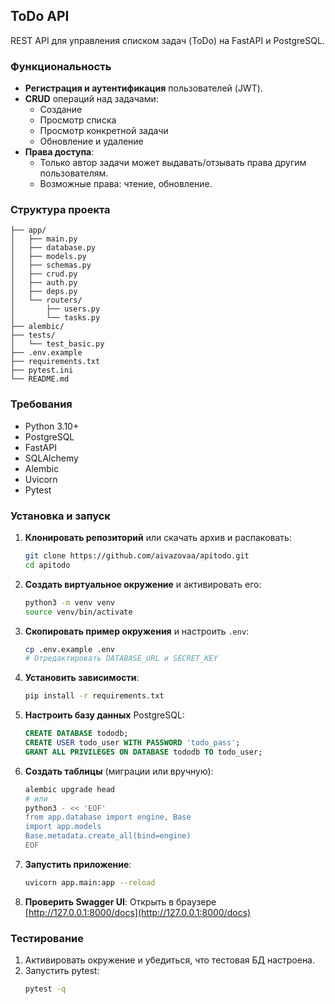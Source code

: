 ## ToDo API

REST API для управления списком задач (ToDo) на FastAPI и PostgreSQL.

### Функциональность

- **Регистрация и аутентификация** пользователей (JWT).
- **CRUD** операций над задачами:
  - Создание
  - Просмотр списка
  - Просмотр конкретной задачи
  - Обновление и удаление
- **Права доступа**:
  - Только автор задачи может выдавать/отзывать права другим пользователям.
  - Возможные права: чтение, обновление.

### Структура проекта

```
├── app/
│   ├── main.py          
│   ├── database.py      
│   ├── models.py        
│   ├── schemas.py       
│   ├── crud.py          
│   ├── auth.py          
│   ├── deps.py          
│   └── routers/
│       ├── users.py     
│       └── tasks.py     
├── alembic/             
├── tests/               
│   └── test_basic.py    
├── .env.example         
├── requirements.txt     
├── pytest.ini           
└── README.md            
```

### Требования

- Python 3.10+
- PostgreSQL
- FastAPI
- SQLAlchemy
- Alembic
- Uvicorn
- Pytest

### Установка и запуск

1. **Клонировать репозиторий** или скачать архив и распаковать:
   ```bash
   git clone https://github.com/aivazovaa/apitodo.git
   cd apitodo
   ```
2. **Создать виртуальное окружение** и активировать его:
   ```bash
   python3 -m venv venv
   source venv/bin/activate
   ```
3. **Скопировать пример окружения** и настроить `.env`:
   ```bash
   cp .env.example .env
   # Отредактировать DATABASE_URL и SECRET_KEY
   ```
4. **Установить зависимости**:
   ```bash
   pip install -r requirements.txt
   ```
5. **Настроить базу данных** PostgreSQL:
   ```sql
   CREATE DATABASE tododb;
   CREATE USER todo_user WITH PASSWORD 'todo_pass';
   GRANT ALL PRIVILEGES ON DATABASE tododb TO todo_user;
   ```
6. **Создать таблицы** (миграции или вручную):
   ```bash
   alembic upgrade head
   # или
   python3 - << 'EOF'
   from app.database import engine, Base
   import app.models
   Base.metadata.create_all(bind=engine)
   EOF
   ```
7. **Запустить приложение**:
   ```bash
   uvicorn app.main:app --reload
   ```
8. **Проверить Swagger UI**: Открыть в браузере [http://127.0.0.1:8000/docs](http://127.0.0.1:8000/docs)

### Тестирование

1. Активировать окружение и убедиться, что тестовая БД настроена.
2. Запустить pytest:
   ```bash
   pytest -q
   ```

